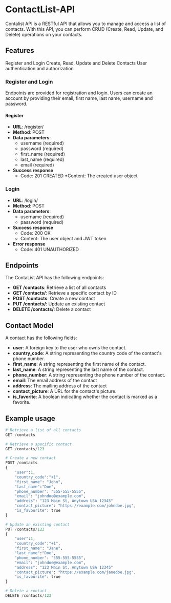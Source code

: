 # ContactList-API

Contalist API is a RESTful API that allows you to manage and access a list of contacts. With this API, you can perform CRUD (Create, Read, Update, and Delete) operations on your contacts.

## Features
Register and Login
Create, Read, Update and Delete Contacts
User authentication and authorization

### Register and Login
Endpoints are provided for registration and login. Users can create an account by providing their email, first name, last name, username and password.

#### Register
* **URL**: /register/
* **Method**: POST
* **Data parameters**:
   * username (required)
   * password (required)
   * first_name (required)
   * last_name (required)
   * email (required)
* **Success response**
  * Code: 201 CREATED
  *Content: The created user object
  
### Login
* **URL**: /login/
* **Method**: POST
* **Data parameters**:
  * username (required)
  * password (required)
* **Success response**
  * Code: 200 OK
  * Content: The user object and JWT token
* **Error response**
  * Code: 401 UNAUTHORIZED
  
## Endpoints
The ContaList API has the following endpoints:

* **GET /contacts**: Retrieve a list of all contacts
* **GET /contacts/<id>**: Retrieve a specific contact by ID
* **POST /contacts**: Create a new contact
* **PUT /contacts/<id>**: Update an existing contact
* **DELETE /contacts/<id>**: Delete a contact

## Contact Model
A contact has the following fields:

* **user**: A foreign key to the user who owns the contact.
* **country_code**: A string representing the country code of the contact's phone number.
* **first_name**: A string representing the first name of the contact.
* **last_name**: A string representing the last name of the contact.
* **phone_number**: A string representing the phone number of the contact.
* **email**: The email address of the contact
* **address**: The mailing address of the contact
* **contact_picture**: A URL for the contact's picture.
* **is_favorite**: A boolean indicating whether the contact is marked as a favorite.

## Example usage
```python
# Retrieve a list of all contacts
GET /contacts

# Retrieve a specific contact
GET /contacts/123

# Create a new contact
POST /contacts
{
    "user":1,
    "country_code":"+1",
    "first_name": "John",
    "last_name":"Doe",
    "phone_number": "555-555-5555",
    "email": "johndoe@example.com", 
    "address": "123 Main St, Anytown USA 12345"
    "contact_picture": "https://example.com/johndoe.jpg",
    "is_favourite": true
}

# Update an existing contact
PUT /contacts/123
{
    "user":1,
    "country_code":"+1",
    "first_name": "Jane",
    "last_name":"Doe",
    "phone_number": "555-555-5555",
    "email": "johndoe@example.com", 
    "address": "123 Main St, Anytown USA 12345"
    "contact_picture": "https://example.com/janedoe.jpg",
    "is_favourite": true
}

# Delete a contact
DELETE /contacts/123

```
